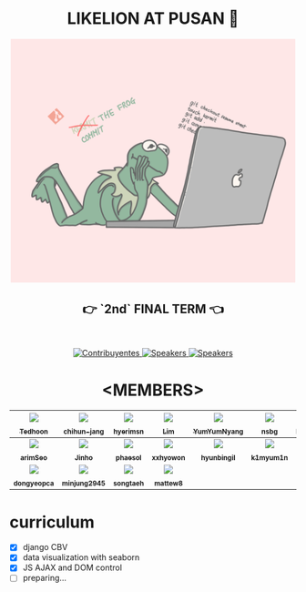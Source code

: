 <h1 align="center"> LIKELION AT PUSAN 💭 </h1>

<p align="center" style="opacity: 0.6"><img src="./images/kakaka.png" width="500px"/></p>
<h2 align="center"><strong>👉 `2nd` FINAL TERM 👈</strong></h2>

<br>

<p align="center">
  <a href="https://www.meetup.com/Angular-Medellin/members/">
    <img src="https://img.shields.io/badge/👫-18+_lions-1d2935.svg?style=flat" alt="Contribuyentes">
  </a>
  <a href="http://yuxiglobal.com/">
    <img src="https://img.shields.io/badge/💰-5_service-1d2935.svg?style=flat" alt="Speakers">
  </a>
  <a href="https://twitter.com/jdjuan">
    <img src="https://img.shields.io/badge/🕴🕴-3_organizer-1d2935.svg?style=flat" alt="Speakers">
  </a>
</p>

<h1 align="center"> ️&lt;MEMBERS&gt; </h1>

|    [<img src="https://avatars1.githubusercontent.com/u/50242775?s=460&u=e09954bc10d18f64fec5ca44033f9aa95811e668&v=4" width="100px;"/><br /><sub><b>Tedhoon</b></sub>](https://github.com/tedhoon)<br />    | [<img src="https://avatars0.githubusercontent.com/u/38258901?s=460&u=e676bf0057c0c79ea27f4e26cd8af13449212d2f&v=4" width="100px;"/><br /><sub><b>chihun-jang</b></sub>](https://github.com/chihun-jang)<br /> | [<img src="https://avatars1.githubusercontent.com/u/49093073?s=460&u=42696e8930cde8d4e35334ce99fae122f0a42e5e&v=4" width="100px;"/><br /><sub><b>hyerimsn</b></sub>](https://github.com/hyerimsn)<br /> | [<img src="https://avatars0.githubusercontent.com/u/40200760?s=460&u=a897fedefaa9859e5445eec4702c5f986049008b&v=4" width="100px;"/><br /><sub><b>Lim</b></sub>](https://github.com/tbnsok40)<br /> | [<img src="https://avatars0.githubusercontent.com/u/56557862?s=460&u=e3a111e9171578ae8ea41fe8b5a8d8107af27ed1&v=4" width="100px;"/><br /><sub><b>YumYumNyang </b></sub>](https://github.com/YumYumNyang)<br /> |     [<img src="https://avatars1.githubusercontent.com/u/53206051?s=460&u=6591cddd4286d26ad9d2a8b4bf9aaba0dff7bee4&v=4" width="100px;"/><br /><sub><b>nsbg</b></sub>](https://github.com/nsbg)<br />     | [<img src="https://avatars2.githubusercontent.com/u/52479435?s=460&u=30579b033e4d4537215914261387a30e434e3d1b&v=4" width="100px;"/><br /><sub><b>BENJAMIN</b></sub>](https://github.com/jong-myeong)<br /> |
| :---------------------------------------------------------------------------------------------------------------------------------------------------------------------------------------------------------: | :-----------------------------------------------------------------------------------------------------------------------------------------------------------------------------------------------------------: | :-----------------------------------------------------------------------------------------------------------------------------------------------------------------------------------------------------: | :------------------------------------------------------------------------------------------------------------------------------------------------------------------------------------------------: | :------------------------------------------------------------------------------------------------------------------------------------------------------------------------------------------------------------: | :-----------------------------------------------------------------------------------------------------------------------------------------------------------------------------------------------------: | :--------------------------------------------------------------------------------------------------------------------------------------------------------------------------------------------------------: |
|    [<img src="https://avatars1.githubusercontent.com/u/64953591?s=460&u=7646400b2ef6dfc7e383ab356d8277c57eab5a9b&v=4" width="100px;"/><br /><sub><b>arimSeo</b></sub>](https://github.com/arimSeo)<br />    |      [<img src="https://avatars2.githubusercontent.com/u/59327026?s=460&u=203e1bbb9983670e325ce6eeca73bd939f92780f&v=4" width="100px;"/><br /><sub><b>Jinho</b></sub>](https://github.com/zzzinho)<br />      |  [<img src="https://avatars2.githubusercontent.com/u/64008685?s=460&u=1fe66638e22c6fb0957798b045dc4d2731c01581&v=4" width="100px;"/><br /><sub><b>phaesol</b></sub>](https://github.com/phaesol)<br />  |                    [<img src="https://avatars2.githubusercontent.com/u/64009222?s=100&v=4" width="100px;"/><br /><sub><b>xxhyowon</b></sub>](https://github.com/xxhyowon)<br />                    |  [<img src="https://avatars1.githubusercontent.com/u/59732088?s=460&u=2ff55e8d5b3b670385c69c33d7e6f807125cd508&v=4" width="100px;"/><br /><sub><b>hyunbingil</b></sub>](https://github.com/hyunbingil)<br />   | [<img src="https://avatars2.githubusercontent.com/u/64008998?s=460&u=c7d0f82ef2cb56ae1c6d3b60c945beef515b3da7&v=4" width="100px;"/><br /><sub><b>k1myum1n</b></sub>](https://github.com/k1myum1n)<br /> |                       [<img src="https://avatars2.githubusercontent.com/u/64008627?s=460&v=4" width="100px;"/><br /><sub><b>eunjin917</b></sub>](https://github.com/eunjin917)<br />                       |
| [<img src="https://avatars1.githubusercontent.com/u/64008899?s=460&u=9a6d2b36e4013fe27a985830ed0e09f8bce9361d&v=4" width="100px;"/><br /><sub><b>dongyeopca</b></sub>](https://github.com/dongyeopca)<br /> |                      [<img src="https://avatars2.githubusercontent.com/u/64008758?s=460&v=4" width="100px;"/><br /><sub><b>minjung2945</b></sub>](https://github.com/minjung2945)<br />                       |                      [<img src="https://avatars0.githubusercontent.com/u/64008707?s=460&v=4" width="100px;"/><br /><sub><b>songtaeh</b></sub>](https://github.com/songtaeh)<br />                       |                     [<img src="https://avatars3.githubusercontent.com/u/64009005?s=460&v=4" width="100px;"/><br /><sub><b>mattew8</b></sub>](https://github.com/mattew8)<br />                     |

# curriculum

- [x] django CBV
- [x] data visualization with seaborn
- [x] JS AJAX and DOM control
- [ ] preparing...
